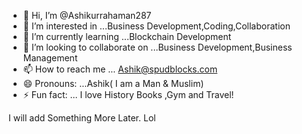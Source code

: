 - 👋 Hi, I’m @Ashikurrahaman287
- 👀 I’m interested in ...Business Development,Coding,Collaboration
- 🌱 I’m currently learning ...Blockchain Development
- 💞️ I’m looking to collaborate on ...Business Development,Business Management 
- 📫 How to reach me ... Ashik@spudblocks.com
- 😄 Pronouns: ...Ashik( I am a Man & Muslim)
- ⚡ Fun fact: ... I love History Books ,Gym and Travel!

<!---
Ashikurrahaman287/Ashikurrahaman287 is a ✨ special ✨ repository because its `README.md` (this file) appears on your GitHub profile.
You can click the Preview link to take a look at your changes.
--->

I will add Something More Later. Lol 
